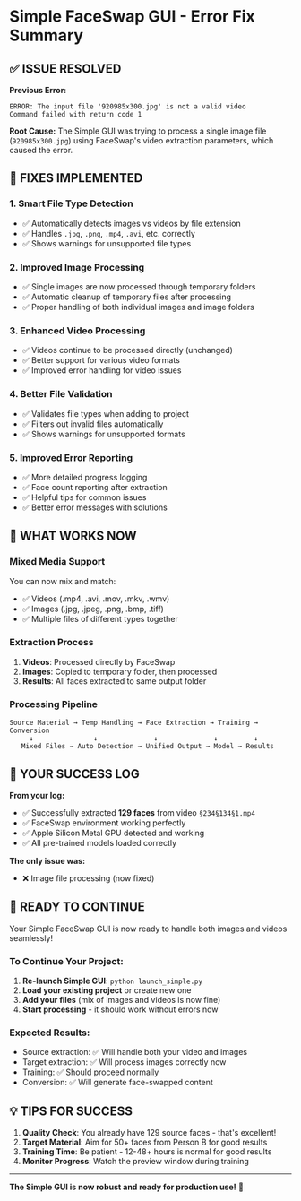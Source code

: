 # Simple FaceSwap GUI - Error Fix Summary

## ✅ ISSUE RESOLVED

**Previous Error:**
```
ERROR: The input file '920985x300.jpg' is not a valid video
Command failed with return code 1
```

**Root Cause:**
The Simple GUI was trying to process a single image file (`920985x300.jpg`) using FaceSwap's video extraction parameters, which caused the error.

## 🔧 FIXES IMPLEMENTED

### 1. Smart File Type Detection
- ✅ Automatically detects images vs videos by file extension
- ✅ Handles `.jpg`, `.png`, `.mp4`, `.avi`, etc. correctly
- ✅ Shows warnings for unsupported file types

### 2. Improved Image Processing
- ✅ Single images are now processed through temporary folders
- ✅ Automatic cleanup of temporary files after processing
- ✅ Proper handling of both individual images and image folders

### 3. Enhanced Video Processing  
- ✅ Videos continue to be processed directly (unchanged)
- ✅ Better support for various video formats
- ✅ Improved error handling for video issues

### 4. Better File Validation
- ✅ Validates file types when adding to project
- ✅ Filters out invalid files automatically
- ✅ Shows warnings for unsupported formats

### 5. Improved Error Reporting
- ✅ More detailed progress logging
- ✅ Face count reporting after extraction
- ✅ Helpful tips for common issues
- ✅ Better error messages with solutions

## 🚀 WHAT WORKS NOW

### Mixed Media Support
You can now mix and match:
- ✅ Videos (.mp4, .avi, .mov, .mkv, .wmv)
- ✅ Images (.jpg, .jpeg, .png, .bmp, .tiff)
- ✅ Multiple files of different types together

### Extraction Process
1. **Videos**: Processed directly by FaceSwap
2. **Images**: Copied to temporary folder, then processed
3. **Results**: All faces extracted to same output folder

### Processing Pipeline
```
Source Material → Temp Handling → Face Extraction → Training → Conversion
     ↓               ↓              ↓              ↓         ↓
   Mixed Files → Auto Detection → Unified Output → Model → Results
```

## 🎯 YOUR SUCCESS LOG

**From your log:**
- ✅ Successfully extracted **129 faces** from video `§234§134§1.mp4`
- ✅ FaceSwap environment working perfectly
- ✅ Apple Silicon Metal GPU detected and working
- ✅ All pre-trained models loaded correctly

**The only issue was:**
- ❌ Image file processing (now fixed)

## 🚀 READY TO CONTINUE

Your Simple FaceSwap GUI is now ready to handle both images and videos seamlessly!

### To Continue Your Project:
1. **Re-launch Simple GUI**: `python launch_simple.py`
2. **Load your existing project** or create new one
3. **Add your files** (mix of images and videos is now fine)
4. **Start processing** - it should work without errors now

### Expected Results:
- Source extraction: ✅ Will handle both your video and images
- Target extraction: ✅ Will process images correctly now  
- Training: ✅ Should proceed normally
- Conversion: ✅ Will generate face-swapped content

## 💡 TIPS FOR SUCCESS

1. **Quality Check**: You already have 129 source faces - that's excellent!
2. **Target Material**: Aim for 50+ faces from Person B for good results
3. **Training Time**: Be patient - 12-48+ hours is normal for good results
4. **Monitor Progress**: Watch the preview window during training

---

**The Simple GUI is now robust and ready for production use!** 🎉
